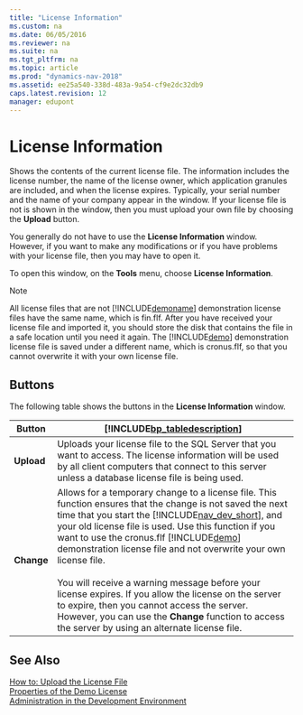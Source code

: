 ```yaml
---
title: "License Information"
ms.custom: na
ms.date: 06/05/2016
ms.reviewer: na
ms.suite: na
ms.tgt_pltfrm: na
ms.topic: article
ms.prod: "dynamics-nav-2018"
ms.assetid: ee25a540-338d-483a-9a54-cf9e2dc32db9
caps.latest.revision: 12
manager: edupont
---
```

# License Information
Shows the contents of the current license file. The information includes the license number, the name of the license owner, which application granules are included, and when the license expires. Typically, your serial number and the name of your company appear in the window. If your license file is not is shown in the window, then you must upload your own file by choosing the **Upload** button.  

 You generally do not have to use the **License Information** window. However, if you want to make any modifications or if you have problems with your license file, then you may have to open it.  

 To open this window, on the **Tools** menu, choose **License Information**.  

> [!NOTE]  
>  All license files that are not [!INCLUDE[demoname](../includes/demoname_md.md)] demonstration license files have the same name, which is fin.flf. After you have received your license file and imported it, you should store the disk that contains the file in a safe location until you need it again. The [!INCLUDE[demo](../includes/demo_md.md)] demonstration license file is saved under a different name, which is cronus.flf, so that you cannot overwrite it with your own license file.  

## Buttons  
 The following table shows the buttons in the **License Information** window.  

|Button|[!INCLUDE[bp_tabledescription](../includes/bp_tabledescription_md.md)]|  
|------------|---------------------------------------|  
|**Upload**|Uploads your license file to the SQL Server that you want to access. The license information will be used by all client computers that connect to this server unless a database license file is being used.|  
|**Change**|Allows for a temporary change to a license file. This function ensures that the change is not saved the next time that you start the [!INCLUDE[nav_dev_short](../includes/nav_dev_short_md.md)], and your old license file is used. Use this function if you want to use the cronus.flf [!INCLUDE[demo](../includes/demo_md.md)] demonstration license file and not overwrite your own license file.<br /><br /> You will receive a warning message before your license expires. If you allow the license on the server to expire, then you cannot access the server. However, you can use the **Change** function to access the server by using an alternate license file.|  

## See Also  
 [How to: Upload the License File](../How-to--Upload-the-License-File.md)   
 [Properties of the Demo License](../Properties-of-the-Demo-License.md)   
 [Administration in the Development Environment](../Administration-in-the-Development-Environment.md)
